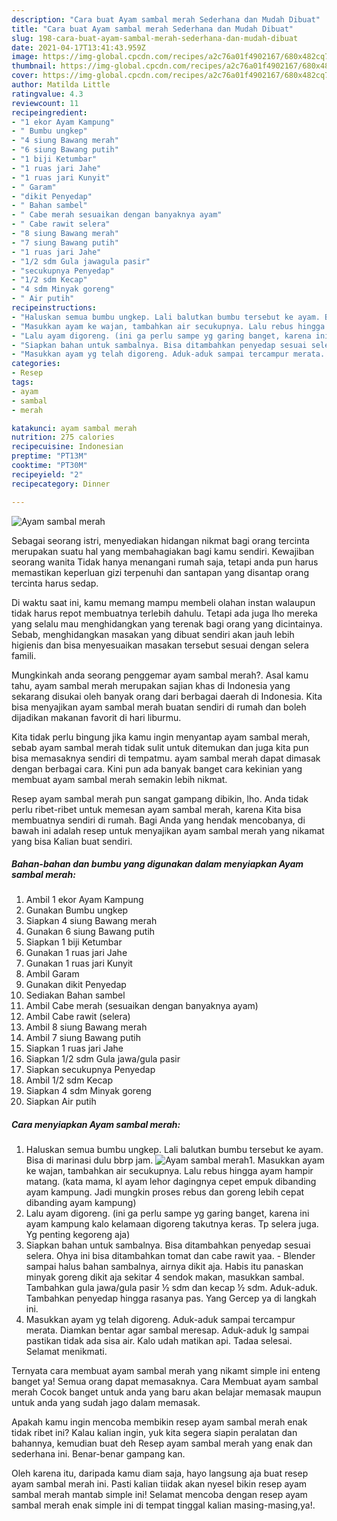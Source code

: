 ```yaml
---
description: "Cara buat Ayam sambal merah Sederhana dan Mudah Dibuat"
title: "Cara buat Ayam sambal merah Sederhana dan Mudah Dibuat"
slug: 198-cara-buat-ayam-sambal-merah-sederhana-dan-mudah-dibuat
date: 2021-04-17T13:41:43.959Z
image: https://img-global.cpcdn.com/recipes/a2c76a01f4902167/680x482cq70/ayam-sambal-merah-foto-resep-utama.jpg
thumbnail: https://img-global.cpcdn.com/recipes/a2c76a01f4902167/680x482cq70/ayam-sambal-merah-foto-resep-utama.jpg
cover: https://img-global.cpcdn.com/recipes/a2c76a01f4902167/680x482cq70/ayam-sambal-merah-foto-resep-utama.jpg
author: Matilda Little
ratingvalue: 4.3
reviewcount: 11
recipeingredient:
- "1 ekor Ayam Kampung"
- " Bumbu ungkep"
- "4 siung Bawang merah"
- "6 siung Bawang putih"
- "1 biji Ketumbar"
- "1 ruas jari Jahe"
- "1 ruas jari Kunyit"
- " Garam"
- "dikit Penyedap"
- " Bahan sambel"
- " Cabe merah sesuaikan dengan banyaknya ayam"
- " Cabe rawit selera"
- "8 siung Bawang merah"
- "7 siung Bawang putih"
- "1 ruas jari Jahe"
- "1/2 sdm Gula jawagula pasir"
- "secukupnya Penyedap"
- "1/2 sdm Kecap"
- "4 sdm Minyak goreng"
- " Air putih"
recipeinstructions:
- "Haluskan semua bumbu ungkep. Lali balutkan bumbu tersebut ke ayam. Bisa di marinasi dulu bbrp jam."
- "Masukkan ayam ke wajan, tambahkan air secukupnya. Lalu rebus hingga ayam hampir matang. (kata mama, kl ayam lehor dagingnya cepet empuk dibanding ayam kampung. Jadi mungkin proses rebus dan goreng lebih cepat dibanding ayam kampung)"
- "Lalu ayam digoreng. (ini ga perlu sampe yg garing banget, karena ini ayam kampung kalo kelamaan digoreng takutnya keras. Tp selera juga. Yg penting kegoreng aja)"
- "Siapkan bahan untuk sambalnya. Bisa ditambahkan penyedap sesuai selera. Ohya ini bisa ditambahkan tomat dan cabe rawit yaa. Blender sampai halus bahan sambalnya, airnya dikit aja. Habis itu panaskan minyak goreng dikit aja sekitar 4 sendok makan, masukkan sambal. Tambahkan gula jawa/gula pasir ½ sdm dan kecap ½ sdm. Aduk-aduk. Tambahkan penyedap hingga rasanya pas. Yang Gercep ya di langkah ini."
- "Masukkan ayam yg telah digoreng. Aduk-aduk sampai tercampur merata. Diamkan bentar agar sambal meresap. Aduk-aduk lg sampai pastikan tidak ada sisa air. Kalo udah matikan api. Tadaa selesai. Selamat menikmati."
categories:
- Resep
tags:
- ayam
- sambal
- merah

katakunci: ayam sambal merah 
nutrition: 275 calories
recipecuisine: Indonesian
preptime: "PT13M"
cooktime: "PT30M"
recipeyield: "2"
recipecategory: Dinner

---
```



![Ayam sambal merah](https://img-global.cpcdn.com/recipes/a2c76a01f4902167/680x482cq70/ayam-sambal-merah-foto-resep-utama.jpg)

Sebagai seorang istri, menyediakan hidangan nikmat bagi orang tercinta merupakan suatu hal yang membahagiakan bagi kamu sendiri. Kewajiban seorang  wanita Tidak hanya menangani rumah saja, tetapi anda pun harus memastikan keperluan gizi terpenuhi dan santapan yang disantap orang tercinta harus sedap.

Di waktu  saat ini, kamu memang mampu membeli olahan instan walaupun tidak harus repot membuatnya terlebih dahulu. Tetapi ada juga lho mereka yang selalu mau menghidangkan yang terenak bagi orang yang dicintainya. Sebab, menghidangkan masakan yang dibuat sendiri akan jauh lebih higienis dan bisa menyesuaikan masakan tersebut sesuai dengan selera famili. 



Mungkinkah anda seorang penggemar ayam sambal merah?. Asal kamu tahu, ayam sambal merah merupakan sajian khas di Indonesia yang sekarang disukai oleh banyak orang dari berbagai daerah di Indonesia. Kita bisa menyajikan ayam sambal merah buatan sendiri di rumah dan boleh dijadikan makanan favorit di hari liburmu.

Kita tidak perlu bingung jika kamu ingin menyantap ayam sambal merah, sebab ayam sambal merah tidak sulit untuk ditemukan dan juga kita pun bisa memasaknya sendiri di tempatmu. ayam sambal merah dapat dimasak dengan berbagai cara. Kini pun ada banyak banget cara kekinian yang membuat ayam sambal merah semakin lebih nikmat.

Resep ayam sambal merah pun sangat gampang dibikin, lho. Anda tidak perlu ribet-ribet untuk memesan ayam sambal merah, karena Kita bisa membuatnya sendiri di rumah. Bagi Anda yang hendak mencobanya, di bawah ini adalah resep untuk menyajikan ayam sambal merah yang nikamat yang bisa Kalian buat sendiri.

<!--inarticleads1-->

##### Bahan-bahan dan bumbu yang digunakan dalam menyiapkan Ayam sambal merah:

1. Ambil 1 ekor Ayam Kampung
1. Gunakan  Bumbu ungkep
1. Siapkan 4 siung Bawang merah
1. Gunakan 6 siung Bawang putih
1. Siapkan 1 biji Ketumbar
1. Gunakan 1 ruas jari Jahe
1. Gunakan 1 ruas jari Kunyit
1. Ambil  Garam
1. Gunakan dikit Penyedap
1. Sediakan  Bahan sambel
1. Ambil  Cabe merah (sesuaikan dengan banyaknya ayam)
1. Ambil  Cabe rawit (selera)
1. Ambil 8 siung Bawang merah
1. Ambil 7 siung Bawang putih
1. Siapkan 1 ruas jari Jahe
1. Siapkan 1/2 sdm Gula jawa/gula pasir
1. Siapkan secukupnya Penyedap
1. Ambil 1/2 sdm Kecap
1. Siapkan 4 sdm Minyak goreng
1. Siapkan  Air putih




<!--inarticleads2-->

##### Cara menyiapkan Ayam sambal merah:

1. Haluskan semua bumbu ungkep. Lali balutkan bumbu tersebut ke ayam. Bisa di marinasi dulu bbrp jam.
<img src="https://img-global.cpcdn.com/steps/4ea39c73f48aadc0/160x128cq70/ayam-sambal-merah-langkah-memasak-1-foto.jpg" alt="Ayam sambal merah">1. Masukkan ayam ke wajan, tambahkan air secukupnya. Lalu rebus hingga ayam hampir matang. (kata mama, kl ayam lehor dagingnya cepet empuk dibanding ayam kampung. Jadi mungkin proses rebus dan goreng lebih cepat dibanding ayam kampung)
1. Lalu ayam digoreng. (ini ga perlu sampe yg garing banget, karena ini ayam kampung kalo kelamaan digoreng takutnya keras. Tp selera juga. Yg penting kegoreng aja)
1. Siapkan bahan untuk sambalnya. Bisa ditambahkan penyedap sesuai selera. Ohya ini bisa ditambahkan tomat dan cabe rawit yaa. - Blender sampai halus bahan sambalnya, airnya dikit aja. Habis itu panaskan minyak goreng dikit aja sekitar 4 sendok makan, masukkan sambal. Tambahkan gula jawa/gula pasir ½ sdm dan kecap ½ sdm. Aduk-aduk. Tambahkan penyedap hingga rasanya pas. Yang Gercep ya di langkah ini.
1. Masukkan ayam yg telah digoreng. Aduk-aduk sampai tercampur merata. Diamkan bentar agar sambal meresap. Aduk-aduk lg sampai pastikan tidak ada sisa air. Kalo udah matikan api. Tadaa selesai. Selamat menikmati.




Ternyata cara membuat ayam sambal merah yang nikamt simple ini enteng banget ya! Semua orang dapat memasaknya. Cara Membuat ayam sambal merah Cocok banget untuk anda yang baru akan belajar memasak maupun untuk anda yang sudah jago dalam memasak.

Apakah kamu ingin mencoba membikin resep ayam sambal merah enak tidak ribet ini? Kalau kalian ingin, yuk kita segera siapin peralatan dan bahannya, kemudian buat deh Resep ayam sambal merah yang enak dan sederhana ini. Benar-benar gampang kan. 

Oleh karena itu, daripada kamu diam saja, hayo langsung aja buat resep ayam sambal merah ini. Pasti kalian tiidak akan nyesel bikin resep ayam sambal merah mantab simple ini! Selamat mencoba dengan resep ayam sambal merah enak simple ini di tempat tinggal kalian masing-masing,ya!.

